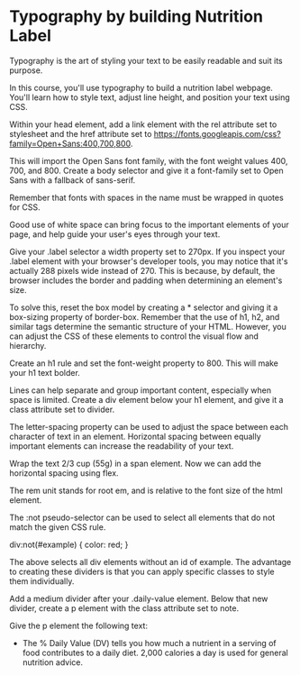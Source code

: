 # Typography by building Nutrition Label

Typography is the art of styling your text to be easily readable and suit its purpose.

In this course, you'll use typography to build a nutrition label webpage. You'll learn how to style text, adjust line height, and position your text using CSS.

Within your head element, add a link element with the rel attribute set to stylesheet and the href attribute set to https://fonts.googleapis.com/css?family=Open+Sans:400,700,800.

This will import the Open Sans font family, with the font weight values 400, 700, and 800.
Create a body selector and give it a font-family set to Open Sans with a fallback of sans-serif.

Remember that fonts with spaces in the name must be wrapped in quotes for CSS.

Good use of white space can bring focus to the important elements of your page, and help guide your user's eyes through your text.

Give your .label selector a width property set to 270px.
If you inspect your .label element with your browser's developer tools, you may notice that it's actually 288 pixels wide instead of 270. This is because, by default, the browser includes the border and padding when determining an element's size.

To solve this, reset the box model by creating a * selector and giving it a box-sizing property of border-box.
Remember that the use of h1, h2, and similar tags determine the semantic structure of your HTML. However, you can adjust the CSS of these elements to control the visual flow and hierarchy.

Create an h1 rule and set the font-weight property to 800. This will make your h1 text bolder.

Lines can help separate and group important content, especially when space is limited.
Create a div element below your h1 element, and give it a class attribute set to divider.

The letter-spacing property can be used to adjust the space between each character of text in an element.
Horizontal spacing between equally important elements can increase the readability of your text.

Wrap the text 2/3 cup (55g) in a span element.
Now we can add the horizontal spacing using flex. 

The rem unit stands for root em, and is relative to the font size of the html element.      

The :not pseudo-selector can be used to select all elements that do not match the given CSS rule.

div:not(#example) {
  color: red;
}

The above selects all div elements without an id of example.
The advantage to creating these dividers is that you can apply specific classes to style them individually.

Add a medium divider after your .daily-value element. Below that new divider, create a p element with the class attribute set to note.

Give the p element the following text:

* The % Daily Value (DV) tells you how much a nutrient in a serving of food contributes to a daily diet. 2,000 calories a day is used for general nutrition advice.